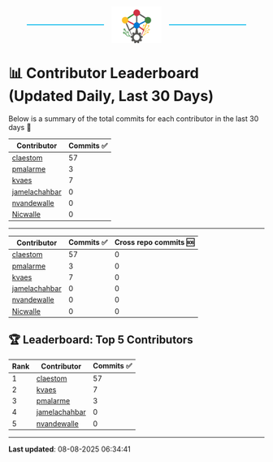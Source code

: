 <p align="center">
  <span style="display: inline-block; width: 30%; border-top: 2px solid #1bbfed; vertical-align: middle;"></span>
  <img src="../logo/belengexplogo.png" alt="Innersource Logo" style="width:20%; vertical-align: middle; margin: 0 10px;" />
  <span style="display: inline-block; width: 30%; border-top: 2px solid #1bbfed; vertical-align: middle;"></span>
</p> 

# 📊 Contributor Leaderboard (Updated Daily, Last 30 Days)

Below is a summary of the total commits for each contributor in the last 30 days 🚀

| Contributor  | Commits ✅ | 
|-------------| --------|
| [claestom](https://github.com/claestom) | 57 | 
| [pmalarme](https://github.com/pmalarme) | 3 | 
| [kvaes](https://github.com/kvaes) | 7 | 
| [jamelachahbar](https://github.com/jamelachahbar) | 0 | 
| [nvandewalle](https://github.com/nvandewalle) | 0 | 
| [Nicwalle](https://github.com/Nicwalle) | 0 | 

----

| Contributor  | Commits ✅ | Cross  repo commits 🆘 |
|-------------| --------| --------|
| [claestom](https://github.com/claestom) | 57 | 0 | 
| [pmalarme](https://github.com/pmalarme) | 3 | 0 | 
| [kvaes](https://github.com/kvaes) | 7 | 0 | 
| [jamelachahbar](https://github.com/jamelachahbar) | 0 | 0 | 
| [nvandewalle](https://github.com/nvandewalle) | 0 | 0 | 
| [Nicwalle](https://github.com/Nicwalle) | 0 | 0 | 

## 🏆 Leaderboard: Top 5 Contributors 

| Rank | Contributor | Commits ✅ |
|------|-------------|---------|
| 1 | [claestom](https://github.com/claestom) | 57 |
| 2 | [kvaes](https://github.com/kvaes) | 7 |
| 3 | [pmalarme](https://github.com/pmalarme) | 3 |
| 4 | [jamelachahbar](https://github.com/jamelachahbar) | 0 |
| 5 | [nvandewalle](https://github.com/nvandewalle) | 0 |

----

**Last updated**: 08-08-2025 06:34:41